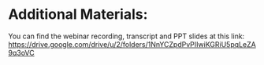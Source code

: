 # Additional Materials: 
You can find the webinar recording, transcript and PPT slides at this link: https://drive.google.com/drive/u/2/folders/1NnYCZpdPvPIIwiKGRiU5pqLeZA9q3oVC
